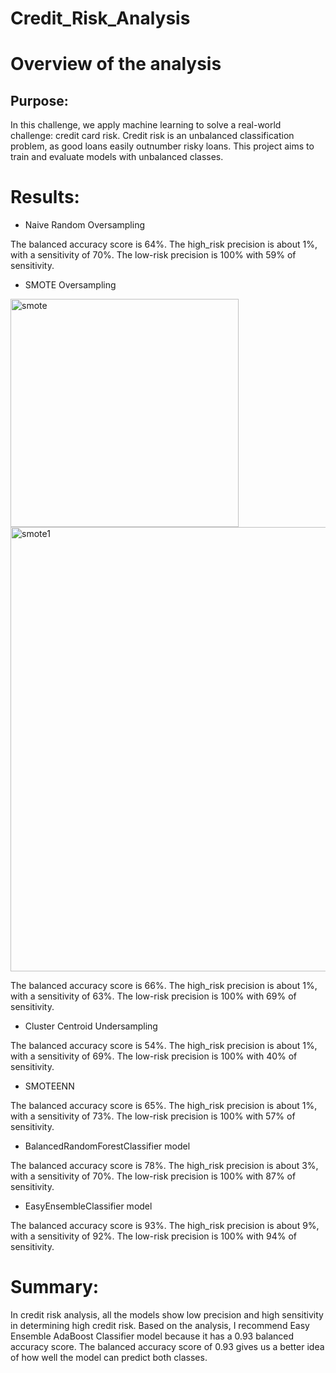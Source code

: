 # Credit_Risk_Analysis

# Overview of the analysis

## Purpose:

In this challenge, we apply machine learning to solve a real-world challenge: credit card risk. Credit risk is an unbalanced classification problem, as good loans easily outnumber risky loans. 
This project aims to train and evaluate models with unbalanced classes.

# Results: 

* Naive Random Oversampling

The balanced accuracy score is 64%.
The high_risk precision is about 1%, with a sensitivity of 70%.
The low-risk precision is 100% with 59% of sensitivity.

* SMOTE Oversampling

<img width="365" alt="smote" src="https://user-images.githubusercontent.com/100738688/176341069-fe53af4b-e9e5-41ed-9002-fea5ba3561fa.png">

<img width="711" alt="smote1" src="https://user-images.githubusercontent.com/100738688/176341131-045d9b8e-4843-40e7-aea7-eafbe5e08204.png">


The balanced accuracy score is 66%.
The high_risk precision is about 1%, with a sensitivity of 63%.
The low-risk precision is 100% with 69% of sensitivity.

* Cluster Centroid Undersampling

The balanced accuracy score is 54%.
The high_risk precision is about 1%, with a sensitivity of 69%.
The low-risk precision is 100% with 40% of sensitivity.

* SMOTEENN 

The balanced accuracy score is 65%.
The high_risk precision is about 1%, with a sensitivity of 73%.
The low-risk precision is 100% with 57% of sensitivity.

* BalancedRandomForestClassifier model

The balanced accuracy score is 78%.
The high_risk precision is about 3%, with a sensitivity of 70%.
The low-risk precision is 100% with 87% of sensitivity.

* EasyEnsembleClassifier model

The balanced accuracy score is 93%.
The high_risk precision is about 9%, with a sensitivity of 92%.
The low-risk precision is 100% with 94% of sensitivity.

# Summary:

In credit risk analysis, all the models show low precision and high sensitivity in determining high credit risk.
Based on the analysis, I recommend  Easy Ensemble AdaBoost Classifier model because it has a 0.93 balanced accuracy score. The balanced accuracy score of 0.93 gives us a better idea of how well the model can predict both classes.
